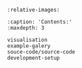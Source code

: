 
```{include} ../../README.md
:relative-images:
```


```{toctree}
:caption: 'Contents:'
:maxdepth: 3

visualisation
example-galery
souce-code/source-code
development-setup
```

